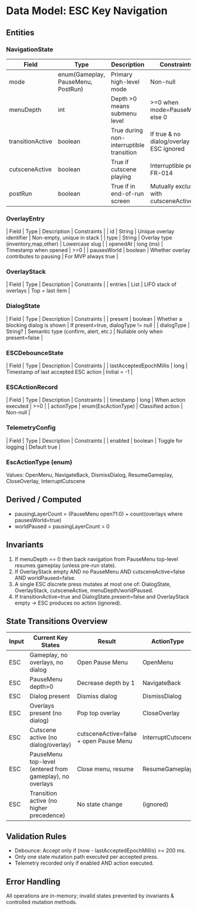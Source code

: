 # Data Model: ESC Key Navigation

## Entities
### NavigationState
| Field | Type | Description | Constraints |
|-------|------|-------------|-------------|
| mode | enum(Gameplay, PauseMenu, PostRun) | Primary high-level mode | Non-null |
| menuDepth | int | Depth >0 means submenu level | >=0 when mode=PauseMenu else 0 |
| transitionActive | boolean | True during non-interruptible transition | If true & no dialog/overlay → ESC ignored |
| cutsceneActive | boolean | True if cutscene playing | Interruptible per FR-014 |
| postRun | boolean | True if in end-of-run screen | Mutually exclusive with cutsceneActive |

### OverlayEntry
| Field | Type | Description | Constraints |
| id | String | Unique overlay identifier | Non-empty, unique in stack |
| type | String | Overlay type (inventory,map,other) | Lowercase slug |
| openedAt | long (ms) | Timestamp when opened | >=0 |
| pausesWorld | boolean | Whether overlay contributes to pausing | For MVP always true |

### OverlayStack
| Field | Type | Description | Constraints |
| entries | List<OverlayEntry> | LIFO stack of overlays | Top = last item |

### DialogState
| Field | Type | Description | Constraints |
| present | boolean | Whether a blocking dialog is shown | If present=true, dialogType != null |
| dialogType | String? | Semantic type (confirm, alert, etc.) | Nullable only when present=false |

### ESCDebounceState
| Field | Type | Description | Constraints |
| lastAcceptedEpochMillis | long | Timestamp of last accepted ESC action | Initial = -1 |

### ESCActionRecord
| Field | Type | Description | Constraints |
| timestamp | long | When action executed | >=0 |
| actionType | enum(EscActionType) | Classified action | Non-null |

### TelemetryConfig
| Field | Type | Description | Constraints |
| enabled | boolean | Toggle for logging | Default true |

### EscActionType (enum)
Values: OpenMenu, NavigateBack, DismissDialog, ResumeGameplay, CloseOverlay, InterruptCutscene

## Derived / Computed
- pausingLayerCount = (PauseMenu open?1:0) + count(overlays where pausesWorld=true)
- worldPaused = pausingLayerCount > 0

## Invariants
1. If menuDepth == 0 then back navigation from PauseMenu top-level resumes gameplay (unless pre-run state).
2. If OverlayStack empty AND no PauseMenu AND cutsceneActive=false AND worldPaused=false.
3. A single ESC discrete press mutates at most one of: DialogState, OverlayStack, cutsceneActive, menuDepth/worldPaused.
4. If transitionActive=true and DialogState.present=false and OverlayStack empty → ESC produces no action (ignored).

## State Transitions Overview
| Input | Current Key States | Result | ActionType |
|-------|--------------------|--------|------------|
| ESC | Gameplay, no overlays, no dialog | Open Pause Menu | OpenMenu |
| ESC | PauseMenu depth>0 | Decrease depth by 1 | NavigateBack |
| ESC | Dialog present | Dismiss dialog | DismissDialog |
| ESC | Overlays present (no dialog) | Pop top overlay | CloseOverlay |
| ESC | Cutscene active (no dialog/overlay) | cutsceneActive=false + open Pause Menu | InterruptCutscene |
| ESC | PauseMenu top-level (entered from gameplay), no overlays | Close menu, resume | ResumeGameplay |
| ESC | Transition active (no higher precedence) | No state change | (ignored) |

## Validation Rules
- Debounce: Accept only if (now - lastAcceptedEpochMillis) >= 200 ms.
- Only one state mutation path executed per accepted press.
- Telemetry recorded only if enabled AND action executed.

## Error Handling
All operations are in-memory; invalid states prevented by invariants & controlled mutation methods.

